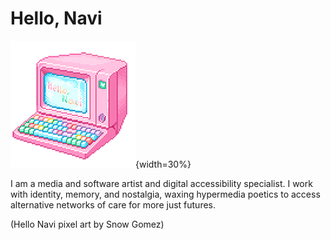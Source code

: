 # Hello, Navi

![Colourful computer terminal with the text "Hello Navi" on screen](hello_navi.png){width=30%}

I am a media and software artist and digital accessibility specialist. I work with identity, memory, and nostalgia, waxing hypermedia poetics to access alternative networks of care for more just futures.

(Hello Navi pixel art by Snow Gomez)
